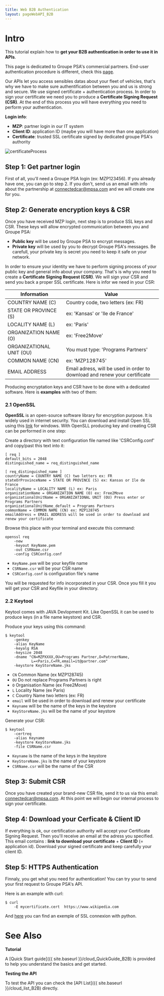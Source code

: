 ```yaml
---
title: Web B2B Authentication
layout: pageWebAPI_B2B
---
```

# Intro
This tutorial explain how to **get your B2B authentication in order to use it in APIs**.

This page is dedicated to Groupe PSA's commercial partners. End-user authentication procedure is different, check this [page]({{site.baseurl}}/cloud-Welcome_B2C).

Our APIs let you access sensibles datas about your fleet of vehicles, that's why we have to make sure authentification between you and us is strong and secure. We use signed certificate + authentication process. In order to sign your certificate we need you to produce a **Certificate Signing Request (CSR)**. At the end of this process you will have everything you need to perform your authentication.

**Login info**:
- **MZP**: partner login in our IT system
- **Client ID**: application ID (maybe you will have more than one application)
- **Certificate**: trusted SSL certificate signed by dedicated groupe PSA's authority

<img src="{{site.baseurl}}/assets/images/certificateProcess.png" alt="certificateProcess" style="max-width: 580px">

## Step 1: Get partner login

First of all, you'll need a Groupe PSA login (ex: MZP123456). If you already have one, you can go to step 2. If you don't, send us an email with info about the partnership at <connectedcar@mpsa.com> and we will create one for you.

## Step 2: Generate encryption keys & CSR

Once you have received MZP login, next step is to produce SSL keys and CSR. These keys will allow encrypted communication between you and Groupe PSA:
- **Public key** will be used by Groupe PSA to encrypt messages.
- **Private key** will be used by you to decrypt Groupe PSA's messages. Be carefull, your private key is secret you need to keep it safe on your network.

In order to ensure your identity we have to perform signing process of your public key and general info about your company. That's is why you need to create a **Certificate Signing Request (CSR)**. We will sign your CSR and send you back a proper SSL certificate. Here is infor we need in your CSR:

|Information|Value|
|-|-|
| COUNTRY NAME (C) | Country code, two letters (ex: FR) |
| STATE OR PROVINCE (S) | ex: 'Kansas' or 'Ile de France' |
| LOCALITY NAME (L) | ex: 'Paris' |
| ORGANIZATION NAME (O) | ex: 'Free2Move' |
| ORGANIZATIONAL UNIT (OU) | You must type: 'Programs Partners' |
| COMMON NAME (CN) | ex: 'MZP128745' |
| EMAIL ADDRESS | Email adress, will be used in order to download and renew your certificate |


Producing encryptation keys and CSR have to be done with a dedicated software. Here is **examples** with two of them:

### 2.1 OpenSSL
**OpenSSL** is an open-source software library for encryption purpose. It is widely used in internet security. You can download and install Open SSL using this [link](https://slproweb.com/products/Win32OpenSSL.html) for windows. With OpenSLL producing key and creating CSR can be performed in one step:

Create a directory with text configuration file named like 'CSRConfig.conf' and copy/past this text into it:

```
[ req ]
default_bits = 2048
distinguished_name = req_distinguished_name

[ req_distinguished_name ]
countryName = COUNTRY NAME (C) two letters ex: FR
stateOrProvinceName = STATE OR PROVINCE (S) ex: Kansas or Ile de France
localityName = LOCALITY NAME (L) ex: Paris
organizationName = ORGANIZATION NAME (O) ex: Free2Move
organizationalUnitName = ORGANIZATIONAL UNIT (OU) Press enter or Programs Partners
organizationalUnitName_default = Programs Partners
commonName = COMMON NAME (CN) ex: MZP128745
emailAddress = EMAIL ADDRESS will be used in order to download and renew your certificate
```

Browse this place with your terminal and execute this command:

```
openssl req
    -new  
    -keyout KeyName.pem
    -out CSRName.csr
    -config CSRConfig.conf
  ```

  - `KeyName.pem` will be your keyfile name
  - `CSRName.csr` will be your CSR name
  - `CSRConfig.conf` is configuration file's name

You will be requested for info incorporated in your CSR. Once you fill it you will get your CSR and Keyfile in your directory.

### 2.2 Keytool
Keytool comes with JAVA Devlopment Kit. Like OpenSSL it can be used to produce keys (in a file name keystore) and CSR.

Produce your keys using this command:

```
$ keytool
    -genkey
    -alias KeyName
    -keyalg RSA
    -keysize 2048
    -dname "CN=MZPXXXX,OU=Programs Partner,O=PatrnerName,
            L=<Paris,C=FR,email=it@partner.com"
    -keystore KeyStoreName.jks
```

  - `CN` Common Name (ex MZP128745)
  - `OU` Do not replace Programs Partners is right
  - `O` Organisation Name (ex Free2Move)
  - `L` Locality Name (ex Paris)
  - `C` Country Name two letters (ex: FR)
  - `email` will be used in order to download and renew your certificate
  - `Keyname` will be the name of the keys in the keystore
  - `KeyStoreName.jks` will be the name of your keystore

Generate your CSR:

```
$ keytool
    -certreq
    -alias Keyname
    -keystore KeyStoreName.jks
    -file CSRName.csr
```


  - `Keyname` is the name of the keys in the keystore
  - `KeyStoreName.jks` is the name of your keystore
  - `CSRName.csr` will be the name of the CSR

## Step 3: Submit CSR
Once you have created your brand-new CSR file, send it to us via this email: <connectedcar@mpsa.com>.
At this point we will begin our internal process to sign your certificate.

## Step 4: Download your Cerficate & Client ID
If everything is ok, our certification authority will accept your Certificate Signing Request. Then you'll receive an email at the adress you specified. This email contains : **link to download your certificate** + **Client ID** (= application id).
Download your signed certificate and keep carefully your client ID.

## Step 5: HTTPS Authentication
Finnaly, you get what you need for authentication! You can try your to send your first request to Groupe PSA's API.

Here is an example with curl:

```
$ curl
    -E mycertificate.cert  https://www.wikipedia.com
```

And [here]({{site.baseurl}}/cloud_QuickGuide_B2B/#connect) you can find an exemple of SSL connexion with python.

# See Also

**Tutorial**

A [Quick Start guide]({{ site.baseurl }}/cloud_QuickGuide_B2B) is provided to help you understand the basics and get started.


**Testing the API**

To test the API you can check the [API List]({{ site.baseurl }}/cloud_list_B2B) directly.
